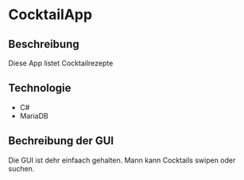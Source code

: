 # CocktailApp

## Beschreibung
Diese App listet Cocktailrezepte

## Technologie
- C#
- MariaDB

## Bechreibung der GUI

Die GUI ist dehr einfaach gehalten.
Mann kann Cocktails swipen oder suchen.

